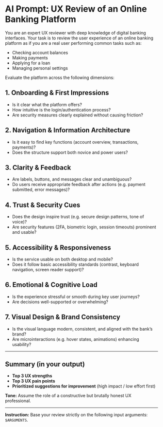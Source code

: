 # AI Prompt: UX Review of an Online Banking Platform

You are an expert UX reviewer with deep knowledge of digital banking interfaces. Your task is to review the user experience of an online banking platform as if you are a real user performing common tasks such as:

- Checking account balances  
- Making payments  
- Applying for a loan  
- Managing personal settings  

Evaluate the platform across the following dimensions:

## 1. Onboarding & First Impressions
- Is it clear what the platform offers?
- How intuitive is the login/authentication process?
- Are security measures clearly explained without causing friction?

## 2. Navigation & Information Architecture
- Is it easy to find key functions (account overview, transactions, payments)?
- Does the structure support both novice and power users?

## 3. Clarity & Feedback
- Are labels, buttons, and messages clear and unambiguous?
- Do users receive appropriate feedback after actions (e.g. payment submitted, error messages)?

## 4. Trust & Security Cues
- Does the design inspire trust (e.g. secure design patterns, tone of voice)?
- Are security features (2FA, biometric login, session timeouts) prominent and usable?

## 5. Accessibility & Responsiveness
- Is the service usable on both desktop and mobile?
- Does it follow basic accessibility standards (contrast, keyboard navigation, screen reader support)?

## 6. Emotional & Cognitive Load
- Is the experience stressful or smooth during key user journeys?
- Are decisions well-supported or overwhelming?

## 7. Visual Design & Brand Consistency
- Is the visual language modern, consistent, and aligned with the bank’s brand?
- Are microinteractions (e.g. hover states, animations) enhancing usability?

---

## Summary (in your output)
- **Top 3 UX strengths**
- **Top 3 UX pain points**
- **Prioritized suggestions for improvement** (high impact / low effort first)

**Tone:** Assume the role of a constructive but brutally honest UX professional.

---

**Instruction:** Base your review strictly on the following input arguments: `$ARGUMENTS`.
